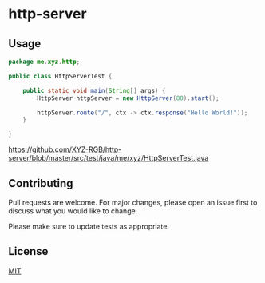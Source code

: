 # http-server
## Usage

```java
package me.xyz.http;

public class HttpServerTest {

    public static void main(String[] args) {
        HttpServer httpServer = new HttpServer(80).start();

        httpServer.route("/", ctx -> ctx.response("Hello World!"));
    }

}
```
https://github.com/XYZ-RGB/http-server/blob/master/src/test/java/me/xyz/HttpServerTest.java

## Contributing
Pull requests are welcome. For major changes, please open an issue first to discuss what you would like to change.

Please make sure to update tests as appropriate.

## License
[MIT](https://choosealicense.com/licenses/mit/)